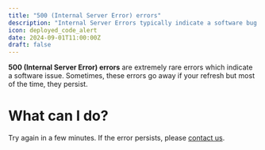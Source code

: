 ```yaml
---
title: "500 (Internal Server Error) errors"
description: "Internal Server Errors typically indicate a software bug."
icon: deployed_code_alert
date: 2024-09-01T11:00:00Z
draft: false
---
```

**500 (Internal Server Error) errors** are extremely rare errors which indicate a software issue. Sometimes, these errors go away if your refresh but most of the time, they persist.

# What can I do?
Try again in a few minutes. If the error persists, please <a href="https://help.static.wikitide.net/contact">contact us</a>.
